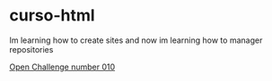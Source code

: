 # curso-html
 
Im learning how to create sites and now im learning how to manager repositories

<a href="Challenges/Challenge 010/index.html">Open Challenge number 010</a>